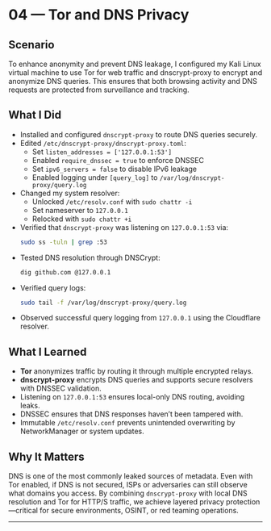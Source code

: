 # 04 — Tor and DNS Privacy

## Scenario
To enhance anonymity and prevent DNS leakage, I configured my Kali Linux virtual machine to use Tor for web traffic and dnscrypt-proxy to encrypt and anonymize DNS queries. This ensures that both browsing activity and DNS requests are protected from surveillance and tracking.

## What I Did
- Installed and configured `dnscrypt-proxy` to route DNS queries securely.
- Edited `/etc/dnscrypt-proxy/dnscrypt-proxy.toml`:
  - Set `listen_addresses = ['127.0.0.1:53']`
  - Enabled `require_dnssec = true` to enforce DNSSEC
  - Set `ipv6_servers = false` to disable IPv6 leakage
  - Enabled logging under `[query_log]` to `/var/log/dnscrypt-proxy/query.log`
- Changed my system resolver:
  - Unlocked `/etc/resolv.conf` with `sudo chattr -i`
  - Set nameserver to `127.0.0.1`
  - Relocked with `sudo chattr +i`
- Verified that `dnscrypt-proxy` was listening on `127.0.0.1:53` via:
  ```bash
  sudo ss -tuln | grep :53
  ```
- Tested DNS resolution through DNSCrypt:
  ```bash
  dig github.com @127.0.0.1
  ```
- Verified query logs:
  ```bash
  sudo tail -f /var/log/dnscrypt-proxy/query.log
  ```
- Observed successful query logging from `127.0.0.1` using the Cloudflare resolver.

## What I Learned
- **Tor** anonymizes traffic by routing it through multiple encrypted relays.
- **dnscrypt-proxy** encrypts DNS queries and supports secure resolvers with DNSSEC validation.
- Listening on `127.0.0.1:53` ensures local-only DNS routing, avoiding leaks.
- DNSSEC ensures that DNS responses haven’t been tampered with.
- Immutable `/etc/resolv.conf` prevents unintended overwriting by NetworkManager or system updates.

## Why It Matters
DNS is one of the most commonly leaked sources of metadata. Even with Tor enabled, if DNS is not secured, ISPs or adversaries can still observe what domains you access. By combining `dnscrypt-proxy` with local DNS resolution and Tor for HTTP/S traffic, we achieve layered privacy protection—critical for secure environments, OSINT, or red teaming operations.

---


